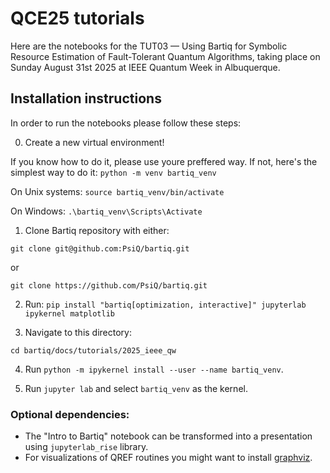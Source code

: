 # QCE25 tutorials

Here are the notebooks for the TUT03 — Using Bartiq for Symbolic Resource Estimation of Fault-Tolerant Quantum Algorithms, taking place on Sunday August 31st 2025 at IEEE Quantum Week in Albuquerque.


## Installation instructions

In order to run the notebooks please follow these steps:

0. Create a new virtual environment!

If you know how to do it, please use youre preffered way.
If not, here's the simplest way to do it:
`python -m venv bartiq_venv`

On Unix systems:
`source bartiq_venv/bin/activate`

On Windows:
`.\bartiq_venv\Scripts\Activate`

1. Clone Bartiq repository with either:

`git clone git@github.com:PsiQ/bartiq.git` 

or 

`git clone https://github.com/PsiQ/bartiq.git` 

2. Run: `pip install "bartiq[optimization, interactive]" jupyterlab ipykernel matplotlib`

3. Navigate to this directory:

`cd bartiq/docs/tutorials/2025_ieee_qw`

4. Run `python -m ipykernel install --user --name bartiq_venv`.

5. Run `jupyter lab` and select `bartiq_venv` as the kernel.

### Optional dependencies:
- The "Intro to Bartiq" notebook can be transformed into a presentation using `jupyterlab_rise` library.
- For visualizations of QREF routines you might want to install [graphviz](https://graphviz.org/).